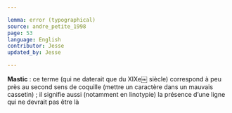 ```yaml
---

lemma: error (typographical)
source: andre_petite_1998
page: 53
language: English
contributor: Jesse
updated_by: Jesse

---
```



**Mastic** : ce terme (qui ne daterait que du XIXe￼ siècle) correspond à peu près au second
sens de coquille (mettre un caractère dans un mauvais cassetin) ; il signifie aussi (notamment en linotypie) la présence d’une ligne qui ne devrait pas être là
